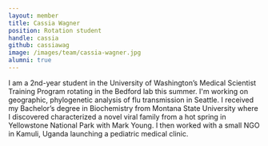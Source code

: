 ```yaml
---
layout: member
title: Cassia Wagner
position: Rotation student
handle: cassia
github: cassiawag
image: /images/team/cassia-wagner.jpg
alumni: true
---
```


I am a 2nd-year student in the University of Washington’s Medical Scientist Training Program rotating in the Bedford lab this summer. I'm working on geographic, phylogenetic analysis of flu transmission in Seattle. I received my Bachelor’s degree in Biochemistry from Montana State University where I discovered characterized a novel viral family from a hot spring in Yellowstone National Park with Mark Young. I then worked with a small NGO in Kamuli, Uganda launching a pediatric medical clinic.
